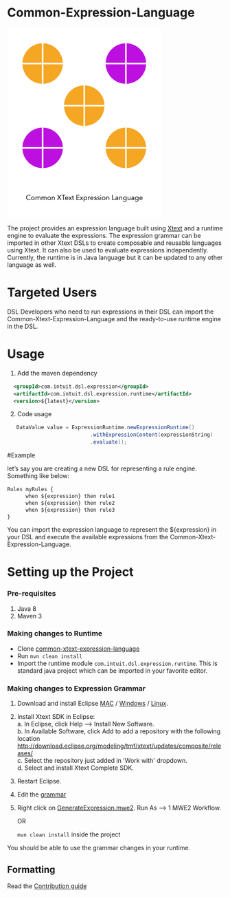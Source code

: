 # Common-Expression-Language
![common-xtext-expression-language logo](./common-xtext-expression-language-logo.png)

The project provides an expression language built using [Xtext](https://www.eclipse.org/Xtext/index.html) and a runtime engine to evaluate the expressions. 
The expression grammar can be imported in other Xtext DSLs to create composable and reusable languages using Xtext. 
It can also be used to evaluate expressions independently.
Currently, the runtime is in Java language but it can be updated to any other language as well.

# Targeted Users
DSL Developers who need to run expressions in their DSL can import the Common-Xtext-Expression-Language and the ready-to-use runtime engine in the DSL.

# Usage

1. Add the maven dependency
```xml
  <groupId>com.intuit.dsl.expression</groupId>  
  <artifactId>com.intuit.dsl.expression.runtime</artifactId>
  <version>${latest}</version>
```
2. Code usage 

```java 
   DataValue value = ExpressionRuntime.newExpressionRuntime()
                           .withExpressionContent(expressionString)
                           .evaluate();
```

#Example

let’s say you are creating a new DSL for representing a rule engine. Something like below:

```
Rules myRules {
      when ${expression} then rule1
      when ${expression} then rule2
      when ${expression} then rule3
}
```

You can import the expression language to represent the ${expression} in your DSL and execute the available expressions from the Common-Xtext-Expression-Language.


# Setting up the Project 

### Pre-requisites

1. Java 8
2. Maven 3

### Making changes to Runtime

* Clone [common-xtext-expression-language](https://github.com/intuit/common-xtext-expression-language)
* Run `mvn clean install`
* Import the runtime module `com.intuit.dsl.expression.runtime`. This is standard java project which can be imported in your 
favorite editor. 

### Making changes to Expression Grammar

1. Download and install Eclipse [MAC](https://www.eclipse.org/downloads/download.php?file=/technology/epp/downloads/release/2020-06/R/eclipse-jee-2020-06-R-macosx-cocoa-x86_64.dmg) 
/ [Windows](https://www.eclipse.org/downloads/download.php?file=/oomph/epp/2020-06/R/eclipse-inst-win64.exe)
/ [Linux](https://www.eclipse.org/downloads/download.php?file=/oomph/epp/2020-06/R/eclipse-inst-linux64.tar.gz). 
2. Install Xtext SDK in Eclipse:  
   a. In Eclipse, click Help --> Install New Software.    
   b. In Available Software, click Add to add a repository with the following location 
   http://download.eclipse.org/modeling/tmf/xtext/updates/composite/releases/    
   c. Select the repository just added in 'Work with' dropdown.    
   d. Select and install Xtext Complete SDK. 
3. Restart Eclipse.
4. Edit the [grammar](https://github.com/intuit/common-xtext-expression-language/blob/master/com.intuit.dsl.expression.parent/com.intuit.dsl.expression/src/com/intuit/dsl/Expression.xtext)
5. Right click on [GenerateExpression.mwe2](https://github.com/intuit/common-xtext-expression-language/blob/master/com.intuit.dsl.expression.parent/com.intuit.dsl.expression/src/com/intuit/dsl/GenerateExpression.mwe2). 
Run As --> 1 MWE2 Workflow. 

    OR 

    `mvn clean install` inside the project

You should be able to use the grammar changes in your runtime.

## Formatting
Read the [Contribution guide](./CONTRIBUTING.md)
